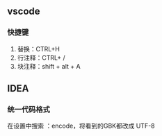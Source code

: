 ## vscode

 ### 快捷键

1. 替换：CTRL+H
2. 行注释：CTRL+ /
3. 块注释：shift + alt + A

## IDEA

### 统一代码格式

在设置中搜索 ：encode，将看到的GBK都改成 UTF-8